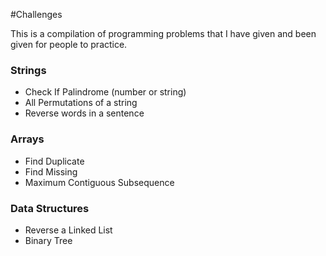 #Challenges

This is a compilation of programming problems that I have given and been given for people to practice.

### Strings

- Check If Palindrome (number or string) 
- All Permutations of a string 
- Reverse words in a sentence 

### Arrays

- Find Duplicate 
- Find Missing 
- Maximum Contiguous Subsequence 

### Data Structures

- Reverse a Linked List
- Binary Tree 
